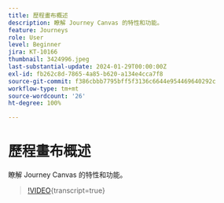 ```yaml
---
title: 歷程畫布概述
description: 瞭解 Journey Canvas 的特性和功能。
feature: Journeys
role: User
level: Beginner
jira: KT-10166
thumbnail: 3424996.jpeg
last-substantial-update: 2024-01-29T00:00:00Z
exl-id: fb262c8d-7865-4a85-b620-a134e4cca7f8
source-git-commit: f386cbbb7795bff5f3136c6644e954469640292c
workflow-type: tm+mt
source-wordcount: '26'
ht-degree: 100%

---
```


# 歷程畫布概述

瞭解 Journey Canvas 的特性和功能。

>[!VIDEO](https://video.tv.adobe.com/v/342099?quality=12&learn=on){transcript=true}
